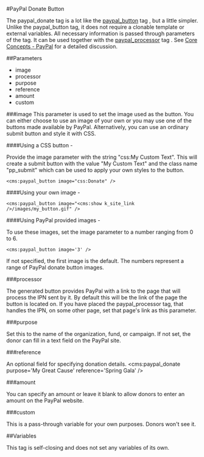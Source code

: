 #PayPal Donate Button

The paypal_donate tag is a lot like the [paypal_button](http://docs.couchcms.com/tags-reference/paypal_button.html) tag , but a little simpler. Unlike the paypal_button tag, it does not require a clonable template or external variables. All necessary information is passed through parameters of the tag. It can be used together with the [paypal_processor](http://docs.couchcms.com/tags-reference/paypal_processor.html) tag . See [Core Concepts - PayPal](http://docs.couchcms.com/concepts/paypal.html) for a detailed discussion.

##Parameters
- image
- processor
- purpose
- reference
- amount
- custom

###image
This parameter is used to set the image used as the button.
You can either choose to use an image of your own or you may use one of the buttons made available by PayPal. Alternatively, you can use an ordinary submit button and style it with CSS.

####Using a CSS button -

Provide the image parameter with the string "css:My Custom Text". This will create a submit button with the value "My Custom Text" and the class name "pp_submit" which can be used to apply your own styles to the button.

	<cms:paypal_button image="css:Donate" />

####Using your own image -

	<cms:paypal_button image="<cms:show k_site_link />/images/my_button.gif" />

####Using PayPal provided images -

To use these images, set the image parameter to a number ranging from 0 to 6.

	<cms:paypal_button image='3' />

If not specified, the first image is the default. The numbers represent a range of PayPal donate button images.

###processor

The generated button provides PayPal with a link to the page that will process the IPN sent by it. By default this will be the link of the page the button is located on. If you have placed the paypal_processor tag, that handles the IPN, on some other page, set that page's link as this parameter.

###purpose

Set this to the name of the organization, fund, or campaign. If not set, the donor can fill in a text field on the PayPal site.

###reference

An optional field for specifying donation details.
	<cms:paypal_donate purpose='My Great Cause' reference='Spring Gala' />

###amount

You can specify an amount or leave it blank to allow donors to enter an amount on the PayPal website.

###custom

This is a pass-through variable for your own purposes. Donors won't see it. 

##Variables

This tag is self-closing and does not set any variables of its own.

